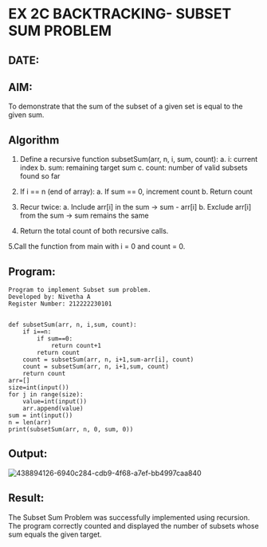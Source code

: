 # EX 2C BACKTRACKING- SUBSET SUM PROBLEM
## DATE:
## AIM:
To demonstrate that the sum of the subset of a given set is equal to the given sum.


## Algorithm
1. Define a recursive function subsetSum(arr, n, i, sum, count):
   a. i: current index
   b. sum: remaining target sum
   c. count: number of valid subsets found so far


2. If i == n (end of array):
   a. If sum == 0, increment count
   b. Return count

3. Recur twice:
  a. Include arr[i] in the sum → sum - arr[i]
  b. Exclude arr[i] from the sum → sum remains the same

4. Return the total count of both recursive calls.

5.Call the function from main with i = 0 and count = 0. 
   

## Program:
```
Program to implement Subset sum problem.
Developed by: Nivetha A
Register Number: 212222230101 

```
```

def subsetSum(arr, n, i,sum, count):
    if i==n:
        if sum==0:
            return count+1
        return count
    count = subsetSum(arr, n, i+1,sum-arr[i], count)
    count = subsetSum(arr, n, i+1,sum, count)
    return count
arr=[]
size=int(input())
for j in range(size):
    value=int(input())
    arr.append(value)
sum = int(input())
n = len(arr)
print(subsetSum(arr, n, 0, sum, 0))
```

## Output:
![438894126-6940c284-cdb9-4f68-a7ef-bb4997caa840](https://github.com/user-attachments/assets/8aacbc72-8de2-4b57-a52b-07ce398eb94e)



## Result:
The Subset Sum Problem was successfully implemented using recursion. The program correctly counted and displayed the number of subsets whose sum equals the given target.
